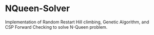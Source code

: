 # NQueen-Solver
Implementation of Random Restart Hill climbing, Genetic Algorithm, and CSP Forward Checking to solve N-Queen problem.

